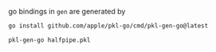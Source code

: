 go bindings in `gen` are generated by 

```bash
go install github.com/apple/pkl-go/cmd/pkl-gen-go@latest

pkl-gen-go halfpipe.pkl
```
